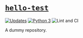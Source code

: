 # [`hello-test`](#hello-test)

[![Updates](https://pyup.io/repos/github/edesz/hello-test/shield.svg)](https://pyup.io/repos/github/edesz/hello-test/) [![Python 3](https://pyup.io/repos/github/edesz/hello-test/python-3-shield.svg)](https://pyup.io/repos/github/edesz/hello-test/) ![Lint and CI](https://github.com/edesz/hello-test/workflows/CI/badge.svg)

A dummy repository.
